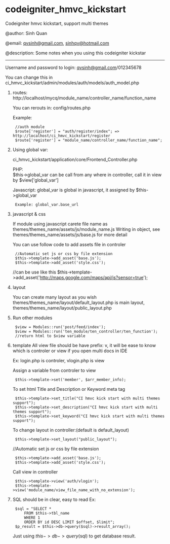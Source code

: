 codeigniter_hmvc_kickstart
==========================

Codeigniter hmvc kickstart, support multi themes

@author: Sinh Quan

@email: qvsinh@gmail.com, sinhqv@hotmail.com

@description: Some notes when you using this codeigniter kickstar
_______________________________________________________

Username and password to login: qvsinh@gmail.com/012345678 

You can change this in ci_hmvc_kickstart/admin/modules/auth/models/auth_model.php


1. routes: http://localhost/mycq/module_name/controller_name/function_name

    You can rerouts in: config/routes.php

    Example:

        //auth module
        $route['register'] = "auth/register/index"; => http://localhost/ci_hmvc_kickstart/register
        $route['register'] = "module_name/controller_name/function_name";

2. Using global var:

    ci_hmvc_kickstart/application/core/Frontend_Controller.php
    
    PHP:   
        $this->global_var 
        can be call from any where in controller, call it in view by $view['global_var']

    Javascript:
        global_var is global in javascript, it assigned by $this->global_var

        Example: global_var.base_url

3. javascript & css

    If module using javascript carete file name as themes/themes_name/assets/js/module_name.js
    Writing in object, see themes/themes_name/assets/js/base.js for more detail

    You can use follow code to add assets file in controler
    
        //Automatic set js or css by file extension
        $this->template->add_asset('base.js'); 
        $this->template->add_asset('style.css');

    //can be use like this
        $this->template->add_asset('http://maps.google.com/maps/api/js?sensor=true'); 

4. layout

    You can create many layout as you wish
        themes/themes_name/layout/default_layout.php is main layout,
        themes/themes_name/layout/public_layout.php

5. Run other modules

        $view = Modules::run('post/feed/index');
        $view = Modules::run('ten_module/ten_controller/ten_function');
        //return html to $view variable

6. template
    All view file should be have prefix: v, it will be ease to know which is controler or view if you open multi docs in IDE
    
    Ex: login.php is controler, vlogin.php is view
    
    Assign a variable from controler to view

        $this->template->set('member', $arr_member_info);

    To set html Title and Description or Keyword meta tag
    
        $this->template->set_title("CI hmvc kick start with multi themes support");
        $this->template->set_description("CI hmvc kick start with multi themes support");
        $this->template->set_keyword("CI hmvc kick start with multi themes support");

    To change layout in controller:(default is default_layout)
    
        $this->template->set_layout("public_layout");

    //Automatic set js or css by file extension
    
        $this->template->add_asset('base.js'); 
        $this->template->add_asset('style.css');

    Call view in controller
    
        $this->template->view('auth/vlogin');
        $this->template->view('module_name/view_file_name_with_no_extension');

7. SQL should be in clear, easy to read
    Ex: 

        $sql = "SELECT * 
            FROM $this->tbl_name 
            WHERE 1  
            ORDER BY id DESC LIMIT $offset, $limit";
        $p_result = $this->db->query($sql)->result_array();

    Just using $this->db->query($sql) to get database result.




